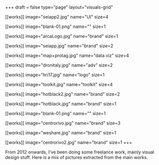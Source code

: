 +++
draft = false
type="page"
layout="visuals-grid"

[[works]]
image="seiapp2.jpg"
name="UI"
size=4

[[works]]
image="blank-01.png"
name=""
size=1

[[works]]
image="arcaLogo.jpg"
name="brand"
size=1

[[works]]
image="seiapp.jpg"
name="brand"
size=2

[[works]]
image="map+protag.jpg"
name="data viz"
size=4

[[works]]
image="dronitaly.jpg"
name="adv"
size=2

[[works]]
image="hri17.jpg"
name="logo"
size=1

[[works]]
image="toolkit.jpg"
name="toolkit"
size=4

[[works]]
image="hotblack2.jpg"
name="brand"
size=2

[[works]]
image="hotblack.jpg"
name="brand"
size=1

[[works]]
image="blank-01.png"
name=""
size=1

[[works]]
image="centrorivo.jpg"
name="brand"
size=3

[[works]]
image="weshare.jpg"
name="brand"
size=1

[[works]]
image="centrorivo2.jpg"
name="brand"
size=1
+++

From 2012 onwards, I've been doing some freelance work, mainly visual design stuff. Here is a mix of pictures extracted from the main works.
